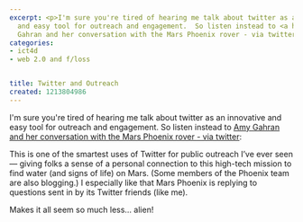 ```yaml
---
excerpt: <p>I'm sure you're tired of hearing me talk about twitter as an innovative
  and easy tool for outreach and engagement.  So listen instead to <a href="http://www.contentious.com/2008/06/18/mars-phoenix-talked-to-me/">Amy
  Gahran and her conversation with the Mars Phoenix rover - via twitter</a>:</p>
categories:
- ict4d
- web 2.0 and f/loss


title: Twitter and Outreach
created: 1213804986
---
```

<p>I'm sure you're tired of hearing me talk about twitter as an innovative and easy tool for outreach and engagement.  So listen instead to <a href="http://www.contentious.com/2008/06/18/mars-phoenix-talked-to-me/">Amy Gahran and her conversation with the Mars Phoenix rover - via twitter</a>:</p>

This is one of the smartest uses of Twitter for public outreach I’ve ever seen — giving folks a sense of a personal connection to this high-tech mission to find water (and signs of life) on Mars. (Some members of the Phoenix team are also blogging.) I especially like that Mars Phoenix is replying to questions sent in by its Twitter friends (like me).

<p>Makes it all seem so much less… alien!</p>

<p><br />
</p>
